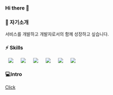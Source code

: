 <h3> Hi there 👋 </h3>

<h3> 🌱 자기소개 </h3>
서비스를 개발하고 개발자로서의 함께 성장하고 싶습니다.

<h3> ⚡ Skills </h3>
<div>
<img src="https://img.shields.io/badge/ReactJS-6DB33F?style=flat-square&logo=ReactJS&logoColor=blue" style="height : auto; margin-left : 10px; margin-right : 10px;"/>
<img src="https://img.shields.io/badge/Node.js-339933?style=flat-square&logo=Node.js&logoColor=white"style="height : auto; margin-left : 10px; margin-right : 10px;"/>
<img src="https://img.shields.io/badge/Python-3776AB?style=flat-square&logo=Python&logoColor=white"style="height : auto; margin-left : 10px; margin-right : 10px;"/>
<img src="https://img.shields.io/badge/Oracle-F80000?style=flat-square&logo=Oracle&logoColor=white"style="height : auto; margin-left : 10px; margin-right : 10px;"/>
<img src="https://img.shields.io/badge/MongoDB-47A248?style=flat-square&logo=MongoDB&logoColor=white"style="height : auto; margin-left : 10px; margin-right : 10px;"/>
<img src="https://img.shields.io/badge/Splunk-000000?style=flat-square&logo=Splunk&logoColor=white"style="height : auto; margin-left : 10px; margin-right : 10px;"/>
</div>

<h3>💻Intro</h3>
<a href = "https://github.com/smeil123/intro"> Click </a>

